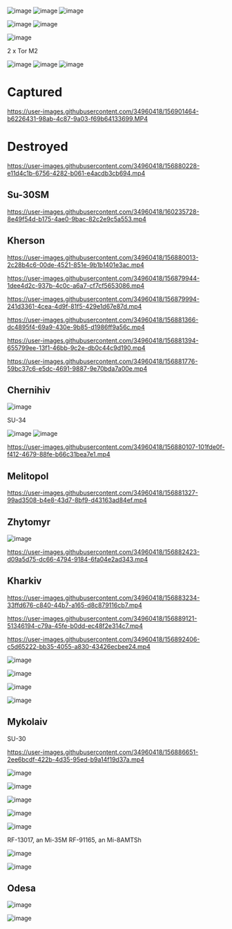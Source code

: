![image](https://user-images.githubusercontent.com/34960418/156881862-cb82b176-fbff-4826-a092-a5e8aa6ac83d.png)
![image](https://user-images.githubusercontent.com/34960418/156882286-d8ae08a5-088a-43dc-b0ae-0603587eb28d.png)
![image](https://user-images.githubusercontent.com/34960418/156890510-dde6afee-c10a-4556-b4bd-5f74b8828776.png)

![image](https://user-images.githubusercontent.com/34960418/156890573-765cd43b-143a-4f72-aa4e-b4fe836fe2ac.png)
![image](https://user-images.githubusercontent.com/34960418/156892099-cd44f30d-e6c6-4f67-98be-a71b6598edea.png)


![image](https://user-images.githubusercontent.com/34960418/156894471-768973aa-87b1-4f87-a3e7-5dddf7ebe3d4.png)



2 x Tor M2

![image](https://user-images.githubusercontent.com/34960418/156888131-91ff4acc-b4bb-4dff-ac22-8987f0041a1f.png)
![image](https://user-images.githubusercontent.com/34960418/156888139-9d7a0430-5682-474f-9edb-a53aaf2ff7ad.png)
![image](https://user-images.githubusercontent.com/34960418/156888208-59b40851-0dfc-41af-bc06-da93b91a5580.png)


# Captured


https://user-images.githubusercontent.com/34960418/156901464-b6226431-98ab-4c87-9a03-f69b64133699.MP4





# Destroyed

https://user-images.githubusercontent.com/34960418/156880228-e11d4c1b-6756-4282-b061-e4acdb3cb694.mp4

## Su-30SM

https://user-images.githubusercontent.com/34960418/160235728-8e49f54d-b175-4ae0-9bac-82c2e9c5a553.mp4



## Kherson

https://user-images.githubusercontent.com/34960418/156880013-2c28b4c6-00de-4521-851e-9b1b1401e3ac.mp4

https://user-images.githubusercontent.com/34960418/156879944-1dee4d2c-937b-4c0c-a6a7-cf7cf5653086.mp4

https://user-images.githubusercontent.com/34960418/156879994-241d3361-4cea-4d9f-81f5-429e1d67e87d.mp4

https://user-images.githubusercontent.com/34960418/156881366-dc4895f4-69a9-430e-9b85-d1986ff9a56c.mp4

https://user-images.githubusercontent.com/34960418/156881394-655799ee-13f1-46bb-9c2e-db0c44c9d190.mp4

https://user-images.githubusercontent.com/34960418/156881776-59bc37c6-e5dc-4691-9887-9e70bda7a00e.mp4






## Chernihiv

![image](https://user-images.githubusercontent.com/34960418/156880140-906c316c-7c20-458a-bcd8-d2038f6db51b.png)

SU-34

![image](https://user-images.githubusercontent.com/34960418/156881657-7f16d66a-ec7e-475a-9cb4-5d58e7cfdba4.png)
![image](https://user-images.githubusercontent.com/34960418/156881665-cd8941a3-d73a-4e11-a550-a6e031941edb.png)


https://user-images.githubusercontent.com/34960418/156880107-101fde0f-f412-4679-88fe-b66c31bea7e1.mp4



## Melitopol

https://user-images.githubusercontent.com/34960418/156881327-99ad3508-b4e8-43d7-8bf9-d43163ad84ef.mp4



## Zhytomyr

![image](https://user-images.githubusercontent.com/34960418/156882470-209431a3-8262-4ca9-852c-c36e02954ee4.png)

https://user-images.githubusercontent.com/34960418/156882423-d09a5d75-dc66-4794-9184-6fa04e2ad343.mp4



## Kharkiv

https://user-images.githubusercontent.com/34960418/156883234-33ffd676-c840-44b7-a165-d8c879116cb7.mp4

https://user-images.githubusercontent.com/34960418/156889121-51346194-c79a-45fe-b0dd-ec48f2e314c7.mp4

https://user-images.githubusercontent.com/34960418/156892406-c5d65222-bb35-4055-a830-43426ecbee24.mp4

![image](https://user-images.githubusercontent.com/34960418/156897762-8a0cb6ce-8c7e-463e-a2ae-ed351bfe9ab8.png)

![image](https://user-images.githubusercontent.com/34960418/156897768-35aa2885-9850-4f42-8920-59f7429f311f.png)

![image](https://user-images.githubusercontent.com/34960418/156897774-bfd804f0-e402-4223-8511-dd908bbb0796.png)

![image](https://user-images.githubusercontent.com/34960418/156897778-be557e34-a9bb-4896-ac33-845ac5225d62.png)




## Mykolaiv

SU-30

https://user-images.githubusercontent.com/34960418/156886651-2ee6bcdf-422b-4d35-95ed-b9a14f19d37a.mp4

![image](https://user-images.githubusercontent.com/34960418/156886660-1e467117-de25-4585-b20d-5a41a493ced2.png)

![image](https://user-images.githubusercontent.com/34960418/156886715-0c76e5f4-64bf-4ecd-a578-22e367abf379.png)

![image](https://user-images.githubusercontent.com/34960418/156886856-183d0a1b-6cd7-414d-80ee-0c4c93bb8fa0.png)

![image](https://user-images.githubusercontent.com/34960418/156890928-50241194-c45d-450c-8c9e-bc1bccea3d51.png)

![image](https://user-images.githubusercontent.com/34960418/156890934-c83545fd-7e24-441f-b9b1-a055e1115145.png)


RF-13017, an Mi-35M
RF-91165, an Mi-8AMTSh

![image](https://user-images.githubusercontent.com/34960418/156901396-889e2707-e931-42ed-90bd-4e237258223d.png)

![image](https://user-images.githubusercontent.com/34960418/156901400-3a19f817-8ec7-4feb-b442-0ed389688fd3.png)



## Odesa

![image](https://user-images.githubusercontent.com/34960418/156889505-860c81a4-cc75-41ab-b925-a19876d992e5.png)

![image](https://user-images.githubusercontent.com/34960418/156889511-a4a8c38e-4857-45f7-8c20-6b2702e7c82c.png)




